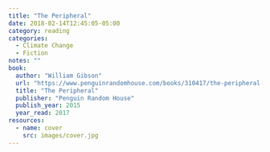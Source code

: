 ```yaml
---
title: "The Peripheral"
date: 2018-02-14T12:45:05-05:00
category: reading
categories:
  - Climate Change
  - Fiction
notes: ""
book:
  author: "William Gibson"
  url: "https://www.penguinrandomhouse.com/books/310417/the-peripheral-by-william-gibson/9780425276235"
  title: "The Peripheral"
  publisher: "Penguin Random House"
  publish_year: 2015
  year_read: 2017
resources:
  - name: cover
    src: images/cover.jpg
---
```


